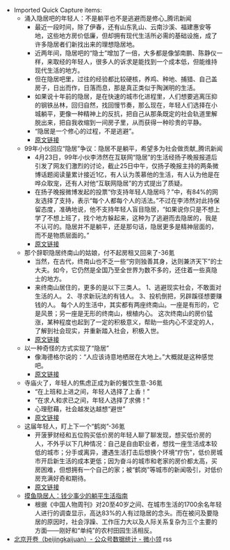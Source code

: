 - Imported Quick Capture items:
    - 涌入隐居吧的年轻人：不是躺平也不是逃避而是修心_腾讯新闻
        - 最近一段时间，除了伊春，还有山东乳山、云南沙溪、福建惠安等地，这些地方房价低廉，但却拥有现代生活所必需的基础设施，成了许多隐居者们新找出来的理想隐居地。
        - 近两年间，隐居吧的“隐士”增加了一倍，大多都是像邹南鹏、陈静仪一样，来取经的年轻人，很多人的诉求是能找到一个成本低，但能维持现代生活的地方。
        - 但在隐居吧里，过往的经验都比较硬核，养鸡、种地、捕猎、自己盖房子，日出而作，日落而息，那是真正类似于陶渊明的生活。
        - 如果说十年前的隐居，是在快速的城市化进程里，人们想要逃离压抑的钢铁丛林，回归自然，找回慢节奏，那么现在，年轻人们选择在小城躺平，更像一种精神上的反抗，把自己从那条既定的社会轨道里解脱出来，把自我收缩到一间房子里，从而获得一种珍贵的平静。
        - “隐居是一个修心的过程，不是逃避”。
        - [原文链接](https://new.qq.com/rain/a/20230830A01P3T00)
    - 99年小伙回应“隐居”争议：隐居不是躺平，希望多为社会做贡献_腾讯新闻
        - 4月23日，99年小伙李沛然在互联网“隐居”的生活经扬子晚报报道后引发了网友们激烈的讨论，截止25日中午，仅扬子晚报主持的两条微博话题阅读量累计接近1亿，有人认为羡慕他的生活，有人认为他是在哗众取宠，还有人对他“互联网隐居”的方式提出了质疑。
        - 在扬子晚报微博发起的投票“你支持年轻人隐居吗？”中，有84%的网友选择了支持，表示“每个人都每个人的活法。”不过在李沛然对此持保留态度，准确地说，他不支持年轻人盲目隐居，“如果说你只是不想上学了不想上班了，找个地方躲起来，这种为了逃避而去隐居的，我是不认可的。隐居并不是躺平，还是那句话，隐居更多是精神层面的，而不是物质层面的。”
        - [原文链接](https://new.qq.com/rain/a/20230425A0A15S00)
    - 那个辞职隐居终南山的姑娘，付不起房租又回来了-36氪
        - 当然，在古代，终南山也不乏一些“穷则独善其身，达则兼济天下”的士大夫。如今，它仍然是全国乃至全世界为数不多的，还住着一些真隐士的地方。
        - 来终南山居住的，更多的是以下三类人。
1、逃避现实社会，不敢面对生活的人。
2、寻求新玩法的有钱人。
3、投机倒把，另辟蹊径想要赚钱的人。
每个人的生活中，其实都有两座终南山。一座是有形的，它是风景；另一座是无形的终南山，根植内心。
这次终南山的房价猛涨，某种程度也起到了一定的积极意义，帮助一些内心不坚定的人，了解到社会现实，并重新踏入社会，积极入世。
        - [原文链接](https://36kr.com/p/1723091943425)
    - 以一种奇怪的方式实现了“隐居”
        - 像海德格尔说的：“人应该诗意地栖居在大地上。”大概就是这种感觉吧。
        - [原文链接](https://www.douban.com/group/topic/296781142/?_i=1941493gbuxlsi,1995942gbuxlsi)
    - 寺庙火了，年轻人的焦虑正成为新的餐饮生意-36氪
        - “在上班和上进之间，年轻人选择了上香！”
        - “在求人和求已之间，年轻人选择了求佛！”
        - 心理慰藉，社会越发达越想“避世”
        - [原文链接](https://36kr.com/p/2179183446173959)
    - 这届年轻人，盯上下一个“鹤岗”-36氪
        - 开菠萝财经和五位购买低价房的年轻人聊了聊发现，想买低价房的人，不外乎以下几种情况：自己是自由职业者，想找一座生活成本较低的城市；分手或离异，遭遇生活打击后想换个环境“疗伤”，低价房城市开启新生活的成本更低；因为奋斗的城市和老家的房价都太高，买房困难，但想拥有一个自己的家；被“鹤岗”等城市的新闻吸引，对低价房充满好奇和期待。
        - [原文链接](https://36kr.com/p/1992783396565251)
    - [摸鱼隐居人：钱少事少的躺平生活指南](https://mp.weixin.qq.com/s?src=11&timestamp=1702017438&ver=4943&signature=A5PZdg-znaxZNfQqlI5ha77peEAkJbqDp7SOMcgpEN3DkoJoV1MxHUdENPscWjZHPbHYnbUmJBKpHyOUkJGvB5PVMydi2byiYeLSBUKJcy3wWohaiXfsGhpimE7yiVDm&new=1)
        - 根据《中国人物周刊》对20至40岁之间、在城市生活的1700余名年轻人进行的调查显示，高达83%的人有过隐居的念头。而在被问及要隐居的原因时，社会浮躁、工作压力大以及人际关系复杂为三个主要的方面——刚好和“单纯”的农村田园生活相反。
- [北京开卷（beijingkaijuan）- 公众号数据统计 - 微小领](https://www.wxkol.com/show/3093215911.html) rss
